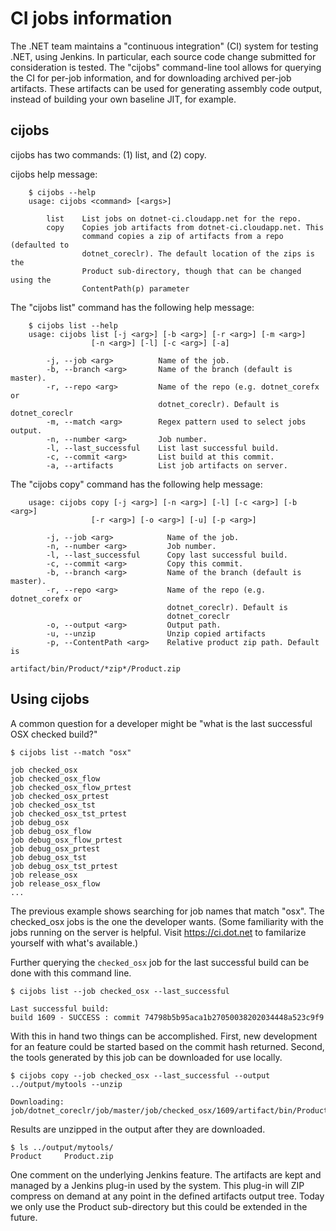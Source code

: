 # CI jobs information

The .NET team maintains a "continuous integration" (CI) system for testing .NET, using Jenkins.
In particular, each source code change submitted for consideration is tested.
The "cijobs" command-line tool allows for querying the CI for per-job information,
and for downloading archived per-job artifacts. These artifacts can be used for
generating assembly code output, instead of building your own baseline JIT, for example.

## cijobs

cijobs has two commands: (1) list, and (2) copy.

cijobs help message:
```
    $ cijobs --help
    usage: cijobs <command> [<args>]

        list    List jobs on dotnet-ci.cloudapp.net for the repo.
        copy    Copies job artifacts from dotnet-ci.cloudapp.net. This
                command copies a zip of artifacts from a repo (defaulted to
                dotnet_coreclr). The default location of the zips is the
                Product sub-directory, though that can be changed using the
                ContentPath(p) parameter
```

The "cijobs list" command has the following help message:
```
    $ cijobs list --help
    usage: cijobs list [-j <arg>] [-b <arg>] [-r <arg>] [-m <arg>]
                  [-n <arg>] [-l] [-c <arg>] [-a]

        -j, --job <arg>          Name of the job.
        -b, --branch <arg>       Name of the branch (default is master).
        -r, --repo <arg>         Name of the repo (e.g. dotnet_corefx or
                                 dotnet_coreclr). Default is dotnet_coreclr
        -m, --match <arg>        Regex pattern used to select jobs output.
        -n, --number <arg>       Job number.
        -l, --last_successful    List last successful build.
        -c, --commit <arg>       List build at this commit.
        -a, --artifacts          List job artifacts on server.
```

The "cijobs copy" command has the following help message:
```
    usage: cijobs copy [-j <arg>] [-n <arg>] [-l] [-c <arg>] [-b <arg>]
                  [-r <arg>] [-o <arg>] [-u] [-p <arg>]

        -j, --job <arg>            Name of the job.
        -n, --number <arg>         Job number.
        -l, --last_successful      Copy last successful build.
        -c, --commit <arg>         Copy this commit.
        -b, --branch <arg>         Name of the branch (default is master).
        -r, --repo <arg>           Name of the repo (e.g. dotnet_corefx or
                                   dotnet_coreclr). Default is
                                   dotnet_coreclr
        -o, --output <arg>         Output path.
        -u, --unzip                Unzip copied artifacts
        -p, --ContentPath <arg>    Relative product zip path. Default is
                                   artifact/bin/Product/*zip*/Product.zip
```

## Using cijobs

A common question for a developer might be "what is the last successful OSX checked build?"

```
$ cijobs list --match "osx"

job checked_osx
job checked_osx_flow
job checked_osx_flow_prtest
job checked_osx_prtest
job checked_osx_tst
job checked_osx_tst_prtest
job debug_osx
job debug_osx_flow
job debug_osx_flow_prtest
job debug_osx_prtest
job debug_osx_tst
job debug_osx_tst_prtest
job release_osx
job release_osx_flow
...
```

The previous example shows searching for job names that match "osx".  The checked_osx jobs is the
one the developer wants.  (Some familiarity with the jobs running on the server is helpful.
Visit https://ci.dot.net to familarize yourself with what's available.)

Further querying the `checked_osx` job for the last successful build can be done with this command
line.

```
$ cijobs list --job checked_osx --last_successful

Last successful build:
build 1609 - SUCCESS : commit 74798b5b95aca1b27050038202034448a523c9f9
```

With this in hand two things can be accomplished.  First, new development for an feature could be
started based on the commit hash returned. Second, the tools generated by this job can be downloaded
for use locally.

```
$ cijobs copy --job checked_osx --last_successful --output ../output/mytools --unzip

Downloading: job/dotnet_coreclr/job/master/job/checked_osx/1609/artifact/bin/Product/*zip*/Product.zip
```

Results are unzipped in the output after they are downloaded.

```
$ ls ../output/mytools/
Product		Product.zip

```

One comment on the underlying Jenkins feature.  The artifacts are kept and managed by a Jenkins plug-in
used by the system.  This plug-in will ZIP compress on demand at any point in the defined artifacts output tree.
Today we only use the Product sub-directory but this could be extended in the future.
